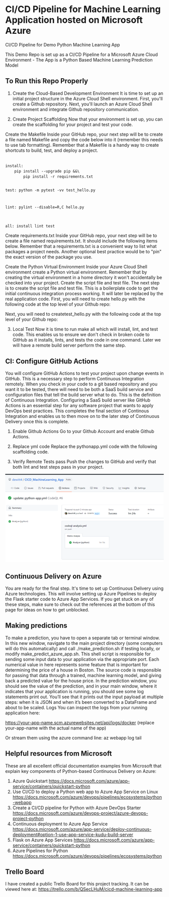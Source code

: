 # CI/CD Pipeline for Machine Learning Application hosted on Microsoft Azure
CI/CD Pipeline for Demo Python Machine Learning App

This Demo Repo is set up as a CI/CD Pipeline for a Microsoft Azure Cloud Environment - The App is a Python Based Machine Learning Prediction Model 

## To Run this Repo Properly

1. Create the Cloud-Based Development Environment
It is time to set up an initial project structure in the Azure Cloud Shell environment. First, you'll create a Github repository. Next, you'll launch an Azure Cloud Shell environment and integrate Github repository communication.

2. Create Project Scaffolding
Now that your environment is set up, you can create the scaffolding for your project and test your code.

Create the Makefile
Inside your GitHub repo, your next step will be to create a file named Makefile and copy the code below into it (remember this needs to use tab formatting). Remember that a Makefile is a handy way to create shortcuts to build, test, and deploy a project.

<code>
install:
    pip install --upgrade pip &&\
        pip install -r requirements.txt

test:
    python -m pytest -vv test_hello.py


lint:
    pylint --disable=R,C hello.py

all: install lint test</code>

Create requirements.txt
Inside your GitHub repo, your next step will be to create a file named requirements.txt. It should include the following items below. Remember that a requirements.txt is a convenient way to list what packages a project needs. Another optional best practice would be to "pin" the exact version of the package you use.

Create the Python Virtual Environment
Inside your Azure Cloud Shell environment create a Python virtual environment. Remember that by creating the virtual environment in a home directory it won't accidentally be checked into your project.
Create the script file and test file.
The next step is to create the script file and test file. This is a boilerplate code to get the initial continuous integration process working. It will later be replaced by the real application code.
First, you will need to create hello.py with the following code at the top level of your Github repo:

Next, you will need to createtest_hello.py with the following code at the top level of your Github repo:

3. Local Test
Now it is time to run make all which will install, lint, and test code. This enables us to ensure we don't check in broken code to GitHub as it installs, lints, and tests the code in one command. Later we will have a remote build server perform the same step.

## CI: Configure GitHub Actions
You will configure GitHub Actions to test your project upon change events in GitHub. This is a necessary step to perform Continuous Integration remotely. When you check in your code to a git based repository and you want it to be tested, there will need to be both a SaaS build service and configuration files that tell the build server what to do. This is the definition of Continuous Integration.
Configuring a SaaS build server like GitHub Actions is an essential step for any software project that wants to apply DevOps best practices. This completes the final section of Continous Integration and enables us to then move on to the later step of Continuous Delivery once this is complete.

1. Enable Github Actions
Go to your Github Account and enable Github Actions.

2. Replace yml code
Replace the pythonapp.yml code with the following scaffolding code.

3. Verify Remote Tests pass
Push the changes to GitHub and verify that both lint and test steps pass in your project.

![Image of Screenshot](https://github.com/dewitt4/CICD_MachineLearning_App/blob/5b9b8e60c38757c26ba263b3cb000f2de625b0b9/github_workflows_success.png)

## Continuous Delivery on Azure
You are ready for the final step. It's time to set up Continuous Delivery using Azure technologies. This will involve setting up Azure Pipelines to deploy the Flask starter code to Azure App Services. If you get stuck on any of these steps, make sure to check out the references at the bottom of this page for ideas on how to get unblocked.

## Making predictions
To make a prediction, you have to open a separate tab or terminal window. In this new window, navigate to the main project directory (some computers will do this automatically) and call ./make_prediction.sh if testing locally, or modify make_predict_azure_app.sh.
This shell script is responsible for sending some input data to your application via the appropriate port. Each numerical value in here represents some feature that is important for determining the price of a house in Boston. The source code is responsible for passing that data through a trained, machine learning model, and giving back a predicted value for the house price.
In the prediction window, you should see the value of the prediction, and in your main window, where it indicates that your application is running, you should see some log statements print out. You’ll see that it prints out the input payload at multiple steps: when it is JSON and when it’s been converted to a DataFrame and about to be scaled.
Logs
You can inspect the logs from your running application here:

https://your-app-name.scm.azurewebsites.net/api/logs/docker (replace your-app-name with the actual name of the app)

Or stream them using the azure command line:
az webapp log tail

## Helpful resources from Microsoft
These are all excellent official documentation examples from Microsoft that explain key components of Python-based Continuous Delivery on Azure:
1. Azure Quickstart https://docs.microsoft.com/azure/app-service/containers/quickstart-python
2. Use CI/CD to deploy a Python web app to Azure App Service on Linux https://docs.microsoft.com/azure/devops/pipelines/ecosystems/python-webapp
3. Create a CI/CD pipeline for Python with Azure DevOps Starter https://docs.microsoft.com/azure/devops-project/azure-devops-project-python
4. Continuous deployment to Azure App Service https://docs.microsoft.com/azure/app-service/deploy-continuous-deployment#option-1-use-app-service-kudu-build-server
5. Flask on Azure App Services https://docs.microsoft.com/azure/app-service/containers/quickstart-python
6. Azure Pipelines for Python https://docs.microsoft.com/azure/devops/pipelines/ecosystems/python

## Trello Board
I have created a public Trello Board for this project tracking. It can be viewed here at: https://trello.com/b/QSecLHuM/cicd-machine-learning-app
